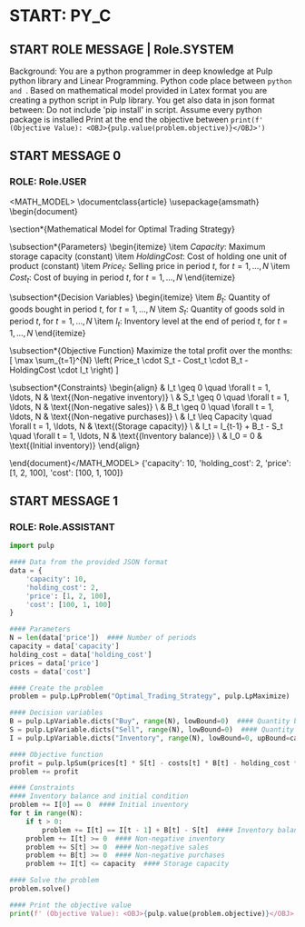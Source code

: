 # START: PY_C 
## START ROLE MESSAGE | Role.SYSTEM 
Background: You are a python programmer in deep knowledge at Pulp python library and Linear Programming. Python code place between ```python and ```. Based on mathematical model provided in Latex format you are creating a python script in Pulp library. You get also data in json format between: <DATA></DATA> Do not include 'pip install' in script. Assume every python package is installed Print at the end the objective between <OBJ></OBJ> `print(f' (Objective Value): <OBJ>{pulp.value(problem.objective)}</OBJ>')` 
## START MESSAGE 0 
### ROLE: Role.USER
<MATH_MODEL>
\documentclass{article}
\usepackage{amsmath}
\begin{document}

\section*{Mathematical Model for Optimal Trading Strategy}

\subsection*{Parameters}
\begin{itemize}
    \item $Capacity$: Maximum storage capacity (constant)
    \item $HoldingCost$: Cost of holding one unit of product (constant)
    \item $Price_t$: Selling price in period $t$, for $t = 1, \ldots, N$
    \item $Cost_t$: Cost of buying in period $t$, for $t = 1, \ldots, N$
\end{itemize}

\subsection*{Decision Variables}
\begin{itemize}
    \item $B_t$: Quantity of goods bought in period $t$, for $t = 1, \ldots, N$
    \item $S_t$: Quantity of goods sold in period $t$, for $t = 1, \ldots, N$
    \item $I_t$: Inventory level at the end of period $t$, for $t = 1, \ldots, N$
\end{itemize}

\subsection*{Objective Function}
Maximize the total profit over the months:
\[
\max \sum_{t=1}^{N} \left( Price_t \cdot S_t - Cost_t \cdot B_t - HoldingCost \cdot I_t \right)
\]

\subsection*{Constraints}
\begin{align}
    & I_t \geq 0 \quad \forall t = 1, \ldots, N & \text{(Non-negative inventory)} \\
    & S_t \geq 0 \quad \forall t = 1, \ldots, N & \text{(Non-negative sales)} \\
    & B_t \geq 0 \quad \forall t = 1, \ldots, N & \text{(Non-negative purchases)} \\
    & I_t \leq Capacity \quad \forall t = 1, \ldots, N & \text{(Storage capacity)} \\
    & I_t = I_{t-1} + B_t - S_t \quad \forall t = 1, \ldots, N & \text{(Inventory balance)} \\
    & I_0 = 0 & \text{(Initial inventory)}
\end{align}

\end{document}</MATH_MODEL>
<DATA>
{'capacity': 10, 'holding_cost': 2, 'price': [1, 2, 100], 'cost': [100, 1, 100]}</DATA>


## START MESSAGE 1 
### ROLE: Role.ASSISTANT
```python
import pulp

#### Data from the provided JSON format
data = {
    'capacity': 10,
    'holding_cost': 2,
    'price': [1, 2, 100],
    'cost': [100, 1, 100]
}

#### Parameters
N = len(data['price'])  #### Number of periods
capacity = data['capacity']
holding_cost = data['holding_cost']
prices = data['price']
costs = data['cost']

#### Create the problem
problem = pulp.LpProblem("Optimal_Trading_Strategy", pulp.LpMaximize)

#### Decision variables
B = pulp.LpVariable.dicts("Buy", range(N), lowBound=0)  #### Quantity bought
S = pulp.LpVariable.dicts("Sell", range(N), lowBound=0)  #### Quantity sold
I = pulp.LpVariable.dicts("Inventory", range(N), lowBound=0, upBound=capacity)  #### Inventory levels

#### Objective function
profit = pulp.lpSum(prices[t] * S[t] - costs[t] * B[t] - holding_cost * I[t] for t in range(N))
problem += profit

#### Constraints
#### Inventory balance and initial condition
problem += I[0] == 0  #### Initial inventory
for t in range(N):
    if t > 0:
        problem += I[t] == I[t - 1] + B[t] - S[t]  #### Inventory balance
    problem += I[t] >= 0  #### Non-negative inventory
    problem += S[t] >= 0  #### Non-negative sales
    problem += B[t] >= 0  #### Non-negative purchases
    problem += I[t] <= capacity  #### Storage capacity

#### Solve the problem
problem.solve()

#### Print the objective value
print(f' (Objective Value): <OBJ>{pulp.value(problem.objective)}</OBJ>')
```

